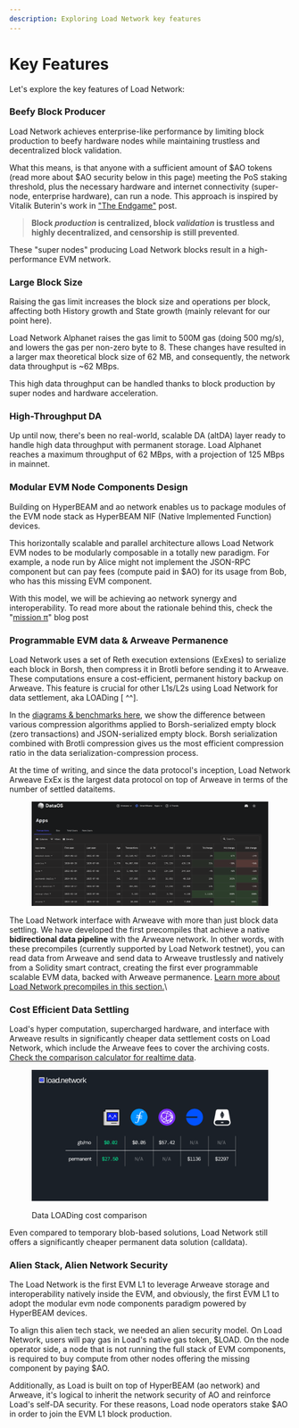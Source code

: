 ```yaml
---
description: Exploring Load Network key features
---
```


# Key Features&#x20;

Let's explore the key features of Load Network:

### Beefy Block Producer

Load Network achieves enterprise-like performance by limiting block production to beefy hardware nodes while maintaining trustless and decentralized block validation.

What this means, is that anyone with a sufficient amount of $AO tokens (read more about $AO security below in this page) meeting the PoS staking threshold, plus the necessary hardware and internet connectivity (super-node, enterprise hardware), can run a node. This approach is inspired by Vitalik Buterin's work in ["The Endgame"](https://vitalik.eth.limo/general/2021/12/06/endgame.html) post.

> **Block&#x20;**_**production**_**&#x20;is centralized, block&#x20;**_**validation**_**&#x20;is trustless and highly decentralized, and censorship is still prevented**.

These "super nodes" producing Load Network blocks result in a high-performance EVM network.

### Large Block Size

Raising the gas limit increases the block size and operations per block, affecting both History growth and State growth (mainly relevant for our point here).

Load Network Alphanet raises the gas limit to 500M gas (doing 500 mg/s), and lowers the gas per non-zero byte to 8. These changes have resulted in a larger max theoretical block size of 62 MB, and consequently, the network data throughput is \~62 MBps.

This high data throughput can be handled thanks to block production by super nodes and hardware acceleration.

### &#x20;High-Throughput DA

Up until now, there's been no real-world, scalable DA (altDA) layer ready to handle high data throughput with permanent storage. Load Alphanet reaches a maximum throughput of 62 MBps, with a projection of 125 MBps in mainnet.

### Modular EVM Node Components Design

Building on HyperBEAM and ao network enables us to package modules of the EVM node stack as HyperBEAM NIF (Native Implemented Function) devices.

This horizontally scalable and parallel architecture allows Load Network EVM nodes to be modularly composable in a totally new paradigm. For example, a node run by Alice might not implement the JSON-RPC component but can pay fees (compute paid in $AO) for its usage from Bob, who has this missing EVM component.

With this model, we will be achieving ao network synergy and interoperability. To read more about the rationale behind this, check the "[mission π](https://blog.decent.land/mission-pi/)" blog post

### Programmable EVM data & Arweave Permanence

Load Network uses a set of Reth execution extensions (ExExes) to serialize each block in Borsh, then compress it in Brotli before sending it to Arweave. These computations ensure a cost-efficient, permanent history backup on Arweave. This feature is crucial for other L1s/L2s using Load Network for data settlement, aka LOADing \[ ^^].&#x20;

In the [diagrams & benchmarks here](https://github.com/weaveVM/wvm-research), we show the difference between various compression algorithms applied to Borsh-serialized empty block (zero transactions) and JSON-serialized empty block. Borsh serialization combined with Brotli compression gives us the most efficient compression ratio in the data serialization-compression process.

At the time of writing, and since the data protocol's inception, Load Network Arweave ExEx is the largest data protocol on top of Arweave in terms of the number of settled dataitems.

<figure><img src="../.gitbook/assets/image (1) (1) (1) (1) (1) (1) (1) (1).png" alt=""><figcaption></figcaption></figure>

The Load Network interface with Arweave with more than just block data settling. We have developed the first precompiles that achieve a native **bidirectional data pipeline** with the Arweave network. In other words, with these precompiles (currently supported by Load Network testnet), you can read data from Arweave and send data to Arweave trustlessly and natively from a Solidity smart contract, creating the first ever programmable scalable EVM data, backed with Arweave permanence. [Learn more about Load Network precompiles in this section.](../using-load-network/supported-precompiles.md)\


### Cost Efficient Data Settling

Load's hyper computation, supercharged hardware, and interface with Arweave results in significantly cheaper data settlement costs on Load Network, which include the Arweave fees to cover the archiving costs. [Check the comparison calculator for realtime data](https://www.wvm.dev/calculator).

<figure><img src="../.gitbook/assets/image (24).png" alt=""><figcaption><p>Data LOADing cost comparison</p></figcaption></figure>

Even compared to temporary blob-based solutions, Load Network still offers a significantly cheaper permanent data solution (calldata).

### Alien Stack, Alien Network Security

The Load Network is the first EVM L1 to leverage Arweave storage and interoperability natively inside the EVM, and obviously, the first EVM L1 to adopt the modular evm node components paradigm powered by HyperBEAM devices.

To align this alien tech stack, we needed an alien security model.  On Load Network, users will pay gas in Load's native gas token, $LOAD.  On the node operator side, a node that is not running the full stack of EVM components, is required to buy compute from other nodes offering the missing component by paying $AO.

Additionally, as Load is built on top of HyperBEAM (ao network) and Arweave, it's logical to inherit the network security of AO and reinforce Load's self-DA security. For these reasons, Load node operators stake $AO in order to join the EVM L1 block production.
